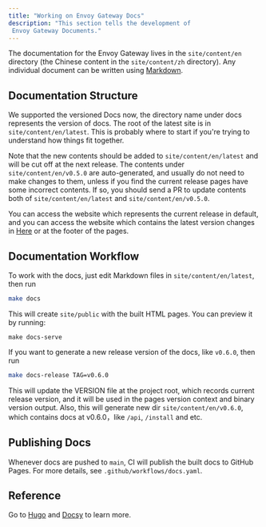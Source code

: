 ```yaml
---
title: "Working on Envoy Gateway Docs"
description: "This section tells the development of 
 Envoy Gateway Documents."
---
```


The documentation for the Envoy Gateway lives in the `site/content/en` directory (the Chinese content in the `site/content/zh` directory).
Any individual document can be written using [Markdown].

## Documentation Structure

We supported the versioned Docs now, the directory name under docs represents
the version of docs. The root of the latest site is in `site/content/en/latest`.
This is probably where to start if you're trying to understand how things fit together.

Note that the new contents should be added to `site/content/en/latest` and will be cut off at
the next release. The contents under `site/content/en/v0.5.0` are auto-generated,
and usually do not need to make changes to them, unless if you find the current release pages have
some incorrect contents. If so, you should send a PR to update contents both of `site/content/en/latest`
and `site/content/en/v0.5.0`.

You can access the website which represents the current release in default,
and you can access the website which contains the latest version changes in
[Here][latest-website] or at the footer of the pages.

## Documentation Workflow

To work with the docs, just edit Markdown files in `site/content/en/latest`,
then run

```bash
make docs
```

This will create `site/public` with the built HTML pages. You can preview it
by running:

``` shell
make docs-serve
```

If you want to generate a new release version of the docs, like `v0.6.0`, then run

```bash
make docs-release TAG=v0.6.0
```

This will update the VERSION file at the project root, which records current release version,
and it will be used in the pages version context and binary version output. Also, this will generate
new dir `site/content/en/v0.6.0`, which contains docs at v0.6.0，like `/api`, `/install` and etc.

## Publishing Docs

Whenever docs are pushed to `main`, CI will publish the built docs to GitHub
Pages. For more details, see `.github/workflows/docs.yaml`.

## Reference

Go to [Hugo](https://gohugo.io) and [Docsy](https://www.docsy.dev/docs) to learn more.

[Markdown]: https://daringfireball.net/projects/markdown/syntax
[latest-website]: /latest
